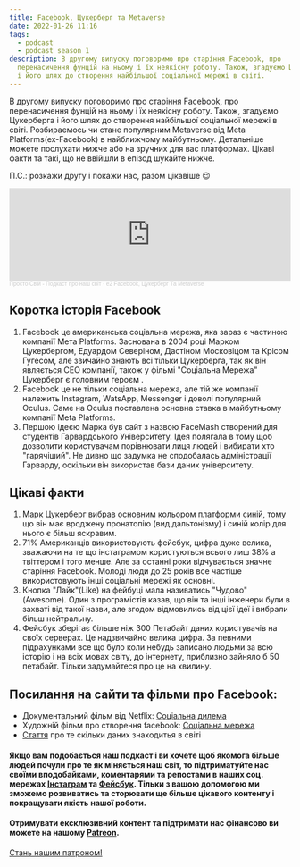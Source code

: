 ```yaml
---
title: Facebook, Цукерберг та Metaverse
date: 2022-01-26 11:16
tags:
  - podcast
  - podcast season 1
description: В другому випуску поговоримо про старіння Facebook, про
  перенасичення фунцій на ньому і їх неякісну роботу. Також, згадуємо Цукерберга
  і його шлях до створення найбільшої соціальної мережі в світі.
---
```

В другому випуску поговоримо про старіння Facebook, про перенасичення фунцій на ньому і їх неякісну роботу. Також, згадуємо Цукерберга і його шлях до створення найбільшої соціальної мережі в світі. Розбираємось чи стане популярним Metaverse від Meta Platforms(ex-Facebook) в найближчому майбутньому. Детальніше можете послухати нижче або на зручних для вас платформах. Цікаві факти та такі, що не ввійшли в епізод шукайте нижче.

П.С.: розкажи другу і покажи нас, разом цікавіше 😉

<iframe width="100%" height="166" scrolling="no" frameborder="no" allow="autoplay" src="https://w.soundcloud.com/player/?url=https%3A//api.soundcloud.com/tracks/1203646051&color=%23fccccc&auto_play=false&hide_related=true&show_comments=true&show_user=true&show_reposts=false&show_teaser=true"></iframe><div style="font-size: 10px; color: #cccccc;line-break: anywhere;word-break: normal;overflow: hidden;white-space: nowrap;text-overflow: ellipsis; font-family: Interstate,Lucida Grande,Lucida Sans Unicode,Lucida Sans,Garuda,Verdana,Tahoma,sans-serif;font-weight: 100;"><a href="https://soundcloud.com/prosto-svij" title="Просто Свій - Подкаст про наш світ" target="_blank" style="color: #cccccc; text-decoration: none;">Просто Свій - Подкаст про наш світ</a> · <a href="https://soundcloud.com/prosto-svij/e2-facebook-tsukerberg-ta-metaverse" title="e2 Facebook, Цукерберг Та Metaverse" target="_blank" style="color: #cccccc; text-decoration: none;">e2 Facebook, Цукерберг Та Metaverse</a></div>

## Коротка історія Facebook

1. Facebook це американська соціальна мережа, яка зараз є частиною компанії Мета Platforms. Заснована в 2004 році Марком Цукербергом, Едуардом Северіном, Дастіном Московіцом та Крісом Гугесом, але звичайно знають всі тільки Цукерберга, так як він являється CEO компанії, також у фільмі "Соціальна Мережа" Цукерберг є головним героєм .
2. Facebook це не тільки соціальна мережа, але тій же компанії належить Instagram, WatsApp, Messenger і доволі популярний Oculus. Саме на Oculus поставлена основна ставка в майбутньому компанії Meta Platforms.
3. Першою ідеєю Марка був сайт з назвою FaceMash створений для студентів Гарвардського Університету. Ідея полягала в тому щоб дозволити користувачам порівнювати лиця людей і вибирати хто "гарячіший". Не дивно що задумка не сподобалась адміністрації Гарварду, оскільки він використав бази даних університету.

## Цікаві факти

1. Марк Цукерберг вибрав основним кольором платформи синій, тому що він має вроджену пронатопію (вид дальтонізму) і синій колір для нього є більш яскравим.
2. 71% Американців використовують фейсбук, цифра дуже велика, зважаючи на те що інстаграмом користуються всього лиш 38% а твіттером і того менше. Але за останні роки відчувається значне старіння Facebook. Молоді люди до 25 років все частіше використовують інші соціальні мережі як основні.
3. Кнопка "Лайк"(Like) на фейбуці мала називатись "Чудово"(Awesome). Один з програмістів казав, що він та інші інженери були в захваті від такої назви, але згодом відмовились від цієї ідеї і вибрали більш нейтральну.
4. Фейсбук зберігає більше ніж 300 Петабайт даних користувачів на своїх серверах. Це надзвичайно велика цифра. За певними підрахунками все що було коли небудь записано людьми за всю історію і на всіх мовах світу, до інтернету, приблизно зайняло б 50 петабайт. Тільки задумайтеся про це на хвилину.

## Посилання на сайти та фільми про Facebook:

* Документальний фільм від Netflix: [Соціальна дилема](https://www.imdb.com/title/tt11464826/?ref_=nv_sr_srsg_0)
* Художній фільм про створення facebook: [Соціальна мережа](https://www.imdb.com/title/tt1285016/?ref_=nv_sr_srsg_0)
* [Стаття](https://lesk.com/mlesk/ksg97/ksg.html) про те скільки даних знаходитья в світі

#### Якщо вам подобається наш подкаст і ви хочете щоб якомога більше людей почули про те як міняється наш світ, то підтриматуйте нас своїми вподобайками, коментарями та репостами в наших соц. мережах [Інстаграм](https://www.instagram.com/prosto_svij_podcast/) та [Фейсбук](https://www.facebook.com/groups/608828097078679). Тільки з вашою допомогою ми зможемо розвиватись та сторювати ще більше цікавого контенту і покращувати якість нашої роботи.

#### Отримувати ексклюзивний контент та підтримати нас фінансово ви можете на нашому [Patreon](https://www.patreon.com/bePatron?u=66578283 "Просто свій патреон").

<a href="https://www.patreon.com/bePatron?u=66578283" data-patreon-widget-type="become-patron-button">Стань нашим патроном!</a><script async src="https://c6.patreon.com/becomePatronButton.bundle.js"></script>